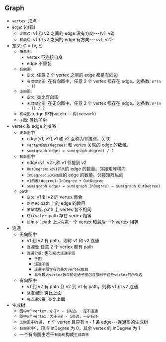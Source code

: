 ## Graph

- `vertex`: 顶点
- `edge`: 边(弧)
  - `无向边`: v1 和 v2 之间的 edge 没有方向---(v1, v2)
  - `有向边`: v1 和 v2 之间的 edge 有方向---<v1, v2>
- 定义: G = (V, E)
  - `简单图`:
    - vertex 不连接自身
    - edge 不重复
  - `有向图`:
    - `定义`: 任意 2 个 vertex 之间的 edge 都是有向边
    - `有向完全图`: 在有向图中，任意 2 个 vertex 都存在 edge。边条数: `n*(n - 1)`
  - `无向图`:
    - `定义`: 类比有向图
    - `无向完全图`: 在无向图中，任意 2 个 vertex 都存在 edge。边条数: `n*(n - 1) / 2`
  - `有权图`: edge 带有`weight`---`网(network)`
  - `子图`: 类比子树
- vertex 和 edge 的关系
  - `无向图`中
    - edge(v1, v2),v1 和 v2 互称为邻接点，关联
    - `vertex的度(degree)`: 和 vertex 关联的 edge 的数量。
    - `sum(graph.edge) = sum(graph.degree) / 2`
  - `有向图`中
    - edge<v1, v2>,称 v1 邻接到 v2
    - `OutDegree`: `以v1开头`的 edge 的数量。邻接矩阵横向
    - `InDegree`: `以v2结尾`的 edge 的数量。邻接矩阵纵向
    - `v1的度(degree)`: `InDegree + OutDegree`
    - `sum(graph.edge) = sum(graph.InDegree) = sum(graph.OutDegree)`
  - `path`
    - `定义`: v1 到 v2 的 vertex 集合
    - `路径长`: path 上的 edge 的数目
    - `简单路径`: path 上 vertex 各不相同
    - `环(Cycle)`: path 存在 vertex 相等
    - `简单环`：path 上`只有`第一个 vertex 和最后一个 vertex 相等
- 连通
  - 无向图中
    - v1 到 v2 有 path，则称 v1 和 v2 连通
    - `连通图`: 任意 2 个 vertex 都有 path
    - `连通分量`: 也叫`极大连通子图`
      - `子图`
      - `连通子图`
      - `连通子图含有的最大vertex数目`
      - `具有最大vertex数目的连通子图包含依附于这些vertex的所有边`
  - 有向图中
    - v1 到 v2 有 path 且 v2 到 v1 有 path，则称 v1 和 v2 连通
    - `强连通图`: 类比上面
    - `强连通分量`: 类比上面
- 生成树
  - `图中n个vertex，小于n - 1条边，一定不连通`
  - `图中n个vertex，大于于n - 1条边，一定有环`
  - `无向图`中`连通`， n 个 vertex 且只有 n - 1 条 edge---连通图的生成树
  - `有向图`中`，顶点 InDegree 为 0，其余 vertex 的 InDegree 为 1
  - 一个有向图由若干`有向树`构成`生成森林`
